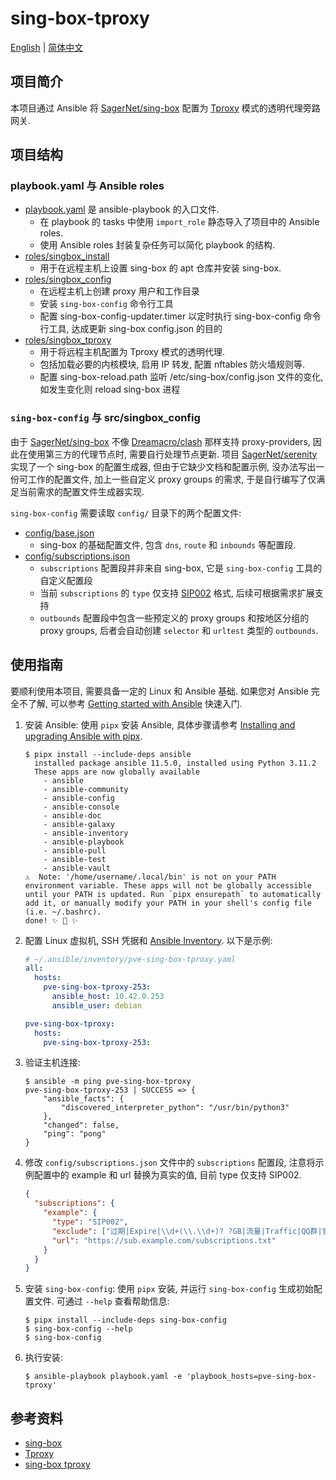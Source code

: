 # sing-box-tproxy

[English](./README.md) | [简体中文](./README.zh-CN.md)

## 项目简介

本项目通过 Ansible 将 [SagerNet/sing-box](https://github.com/SagerNet/sing-box) 配置为 [Tproxy](https://sing-box.sagernet.org/configuration/inbound/tproxy/) 模式的透明代理旁路网关.

## 项目结构

### playbook.yaml 与 Ansible roles

- [playbook.yaml](./playbook.yaml) 是 ansible-playbook 的入口文件.
  - 在 playbook 的 tasks 中使用 `import_role` 静态导入了项目中的 Ansible roles.
  - 使用 Ansible roles 封装复杂任务可以简化 playbook 的结构.
- [roles/singbox_install](./roles/singbox_install/)
  - 用于在远程主机上设置 sing-box 的 apt 仓库并安装 sing-box.
- [roles/singbox_config](./roles/singbox_config/)
  - 在远程主机上创建 proxy 用户和工作目录
  - 安装 `sing-box-config` 命令行工具
  - 配置 sing-box-config-updater.timer 以定时执行 sing-box-config 命令行工具, 达成更新 sing-box config.json 的目的
- [roles/singbox_tproxy](./roles/singbox_tproxy/)
  - 用于将远程主机配置为 Tproxy 模式的透明代理.
  - 包括加载必要的内核模块, 启用 IP 转发, 配置 nftables 防火墙规则等.
  - 配置 sing-box-reload.path 监听 /etc/sing-box/config.json 文件的变化, 如发生变化则 reload sing-box 进程

### `sing-box-config` 与 src/singbox_config

由于 [SagerNet/sing-box](https://github.com/SagerNet/sing-box) 不像 [Dreamacro/clash](https://github.com/Dreamacro/clash) 那样支持 proxy-providers, 因此在使用第三方的代理节点时, 需要自行处理节点更新. 项目 [SagerNet/serenity](https://github.com/SagerNet/serenity) 实现了一个 sing-box 的配置生成器, 但由于它缺少文档和配置示例, 没办法写出一份可工作的配置文件, 加上一些自定义 proxy groups 的需求, 于是自行编写了仅满足当前需求的配置文件生成器实现.

`sing-box-config` 需要读取 `config/` 目录下的两个配置文件:

- [config/base.json](./config/base.json)
  - sing-box 的基础配置文件, 包含 `dns`, `route` 和 `inbounds` 等配置段.
- [config/subscriptions.json](./config/subscriptions.json)
  - `subscriptions` 配置段并非来自 sing-box, 它是 `sing-box-config` 工具的自定义配置段
  - 当前 `subscriptions` 的 `type` 仅支持 [SIP002](https://github.com/shadowsocks/shadowsocks-org/wiki/SIP002-URI-Scheme) 格式, 后续可根据需求扩展支持
  - `outbounds` 配置段中包含一些预定义的 proxy groups 和按地区分组的 proxy groups, 后者会自动创建 `selector` 和 `urltest` 类型的 `outbounds`.

## 使用指南

要顺利使用本项目, 需要具备一定的 Linux 和 Ansible 基础. 如果您对 Ansible 完全不了解, 可以参考 [Getting started with Ansible](https://docs.ansible.com/ansible/latest/getting_started/index.html) 快速入门.

1. 安装 Ansible:
   使用 `pipx` 安装 Ansible, 具体步骤请参考 [Installing and upgrading Ansible with pipx](https://docs.ansible.com/ansible/latest/installation_guide/intro_installation.html#installing-and-upgrading-ansible-with-pipx).

   ```ShellSession
   $ pipx install --include-deps ansible
     installed package ansible 11.5.0, installed using Python 3.11.2
     These apps are now globally available
       - ansible
       - ansible-community
       - ansible-config
       - ansible-console
       - ansible-doc
       - ansible-galaxy
       - ansible-inventory
       - ansible-playbook
       - ansible-pull
       - ansible-test
       - ansible-vault
   ⚠️  Note: '/home/username/.local/bin' is not on your PATH environment variable. These apps will not be globally accessible until your PATH is updated. Run `pipx ensurepath` to automatically add it, or manually modify your PATH in your shell's config file (i.e. ~/.bashrc).
   done! ✨ 🌟 ✨
   ```

2. 配置 Linux 虚拟机, SSH 凭据和 [Ansible Inventory](https://docs.ansible.com/ansible/latest/inventory_guide/intro_inventory.html). 以下是示例:

   ```yaml
   # ~/.ansible/inventory/pve-sing-box-tproxy.yaml
   all:
     hosts:
       pve-sing-box-tproxy-253:
         ansible_host: 10.42.0.253
         ansible_user: debian

   pve-sing-box-tproxy:
     hosts:
       pve-sing-box-tproxy-253:
   ```

3. 验证主机连接:

   ```ShellSession
   $ ansible -m ping pve-sing-box-tproxy
   pve-sing-box-tproxy-253 | SUCCESS => {
       "ansible_facts": {
           "discovered_interpreter_python": "/usr/bin/python3"
       },
       "changed": false,
       "ping": "pong"
   }
   ```

4. 修改 `config/subscriptions.json` 文件中的 `subscriptions` 配置段, 注意将示例配置中的 example 和 url 替换为真实的值, 目前 type 仅支持 SIP002.

   ```json
   {
     "subscriptions": {
       "example": {
         "type": "SIP002",
         "exclude": ["过期|Expire|\\d+(\\.\\d+)? ?GB|流量|Traffic|QQ群|官网|Premium"],
         "url": "https://sub.example.com/subscriptions.txt"
       }
     }
   }
   ```

5. 安装 `sing-box-config`:
   使用 `pipx` 安装, 并运行 `sing-box-config` 生成初始配置文件. 可通过 `--help` 查看帮助信息:

   ```ShellSession
   $ pipx install --include-deps sing-box-config
   $ sing-box-config --help
   $ sing-box-config
   ```

6. 执行安装:

   ```ShellSession
   $ ansible-playbook playbook.yaml -e 'playbook_hosts=pve-sing-box-tproxy'
   ```

## 参考资料

- [sing-box](https://github.com/SagerNet/sing-box)
- [Tproxy](https://sing-box.sagernet.org/configuration/inbound/tproxy/)
- [sing-box tproxy](https://lhy.life/20231012-sing-box-tproxy/)
